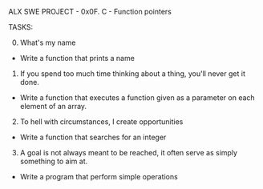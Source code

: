 ALX SWE PROJECT - 0x0F. C - Function pointers

TASKS:

0. What's my name
- Write a function that prints a name

1. If you spend too much time thinking about a thing, you'll never
get it done.
- Write a function that executes a function given as a parameter on
each element of an array.

2. To hell with circumstances, I create opportunities
- Write a function that searches for an integer

3. A goal is not always meant to be reached, it often serve as simply
something to aim at.
- Write a program that perform simple operations
